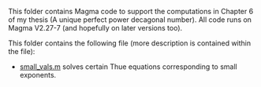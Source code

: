 This folder contains Magma code to support the computations in Chapter 6 of my thesis (A unique perfect power decagonal number). All code runs on Magma V2.27-7 (and hopefully on later versions too).

This folder contains the following file (more description is contained within the file):

- [small_vals.m](small_vals.m) solves certain Thue equations corresponding to small exponents.
